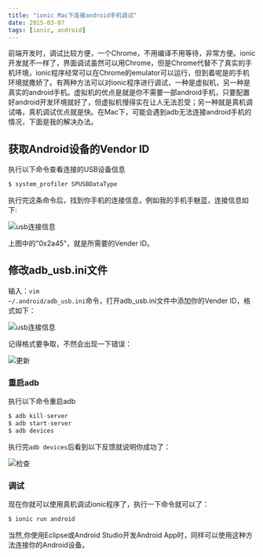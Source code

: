 ```yaml
---
title: "ionic Mac下连接android手机调试"
date: 2015-03-07
tags: [ionic, android]
---
```



前端开发时，调试比较方便，一个Chrome，不用编译不用等待，非常方便。ionic开发就不一样了，界面调试虽然可以用Chrome，但是Chrome代替不了真实的手机环境，ionic程序经常可以在Chrome的emulator可以运行，但到着呢是的手机环境就撒娇了。有两种方法可以对ionic程序进行调试，一种是虚拟机，另一种是真实的android手机。虚拟机的优点是就是你不需要一部android手机，只要配置好android开发环境就好了，但虚拟机慢得实在让人无法忍受；另一种就是真机调试咯，真机调试优点就是快。在Mac下，可能会遇到adb无法连接android手机的情况，下面是我的解决办法。
<!-- more -->

## 获取Android设备的Vendor ID

执行以下命令查看连接的USB设备信息

``` python
$ system_profiler SPUSBDataType
```

执行完这条命令后，找到你手机的连接信息，例如我的手机手魅蓝，连接信息如下:

![usb连接信息](http://d.pcs.baidu.com/thumbnail/422fa50e99b8336a79525ee68eaa94ea?fid=1749149254-250528-231176613827012&time=1428202800&rt=pr&sign=FDTAER-DCb740ccc5511e5e8fedcff06b081203-cHKfxQvHxOWs41vd%2bypZWLOkVv0%3d&expires=8h&prisign=unknow&chkbd=0&chkv=0&size=c1920_u1080&quality=90)

上图中的"0x2a45"，就是所需要的Vender ID。

## 修改adb_usb.ini文件

输入：<code>vim ~/.android/adb_usb.ini</code>命令，打开adb_usb.ini文件中添加你的Vender ID，格式如下：

![usb连接信息](http://d.pcs.baidu.com/thumbnail/d862ccbfe7768944683165053cbe8212?fid=1749149254-250528-520240299263789&time=1428202800&rt=pr&sign=FDTAER-DCb740ccc5511e5e8fedcff06b081203-N6t8bfrhnlEuDEvNn4J7cAZi4V4%3d&expires=8h&prisign=unknow&chkbd=0&chkv=0&size=c1920_u1080&quality=90)

记得格式要争取，不然会出现一下错误：

![更新](http://d.pcs.baidu.com/thumbnail/9bc09a4ebfb0c0d1f2a226893c43f9b7?fid=1749149254-250528-983441257023133&time=1428202800&rt=pr&sign=FDTAER-DCb740ccc5511e5e8fedcff06b081203-VHC7XVRfdvTMYkEQfscxn%2b8pA5k%3d&expires=8h&prisign=unknow&chkbd=0&chkv=0&size=c1920_u1080&quality=90)

### 重启adb

执行以下命令重启adb

``` python
$ adb kill-server
$ adb start-server
$ adb devices
```
执行完<code>adb devices</code>后看到以下反馈就说明你成功了：

![检查](http://d.pcs.baidu.com/thumbnail/7fa250bf3278858e28a9da70583a3d94?fid=1749149254-250528-658210706645655&time=1428202800&rt=pr&sign=FDTAER-DCb740ccc5511e5e8fedcff06b081203-fJOG4y3Ix5Ob%2foS%2f%2b5iJxTXHYlg%3d&expires=8h&prisign=unknow&chkbd=0&chkv=0&size=c1920_u1080&quality=90)


### 调试

现在你就可以使用真机调试ionic程序了，执行一下命令就可以了：

``` python
$ ionic run android
```

当然,你使用Eclipse或Android Studio开发Android App时，同样可以使用这种方法连接你的Android设备。



